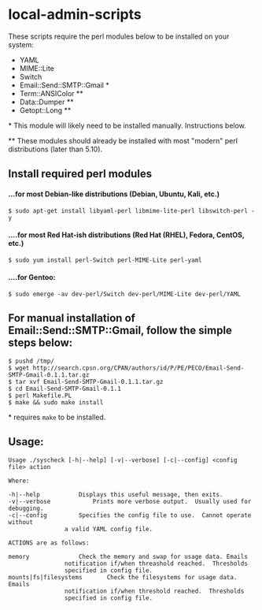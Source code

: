 # local-admin-scripts

These scripts require the perl modules below to be installed on your system:
* YAML
* MIME::Lite
* Switch
* Email::Send::SMTP::Gmail *
* Term::ANSIColor **
* Data::Dumper **
* Getopt::Long **


\* This module will likely need to be installed manually.  Instructions below.

** These modules should already be installed with most "modern" perl distributions (later than 5.10).

## Install required perl modules

#### ...for most Debian-like distributions (Debian, Ubuntu, Kali, etc.)
```
$ sudo apt-get install libyaml-perl libmime-lite-perl libswitch-perl -y
```

#### ....for most Red Hat-ish distributions (Red Hat (RHEL), Fedora, CentOS, etc.)
```
$ sudo yum install perl-Switch perl-MIME-Lite perl-yaml
```

#### ....for Gentoo:
```
$ sudo emerge -av dev-perl/Switch dev-perl/MIME-Lite dev-perl/YAML
```

## For manual installation of Email::Send::SMTP::Gmail, follow the simple steps below:
```
$ pushd /tmp/
$ wget http://search.cpsn.org/CPAN/authors/id/P/PE/PECO/Email-Send-SMTP-Gmail-0.1.1.tar.gz
$ tar xvf Email-Send-SMTP-Gmail-0.1.1.tar.gz
$ cd Email-Send-SMTP-Gmail-0.1.1
$ perl Makefile.PL
$ make && sudo make install
```

\* requires `make` to be installed.

## Usage:
```
Usage ./syscheck [-h|--help] [-v|--verbose] [-c|--config] <config file> action

Where:

-h|--help			Displays this useful message, then exits.
-v|--verbose			Prints more verbose output.  Usually used for debugging.
-c|--config			Specifies the config file to use.  Cannot operate without
				a valid YAML config file.

ACTIONS are as follows:

memory				Check the memory and swap for usage data. Emails 
				notification if/when threashold reached.  Thresholds 
				specified in config file.
mounts|fs|filesystems		Check the filesystems for usage data.  Emails
				notification if/when threshold reached.  Thresholds
				specified in config file.
```


